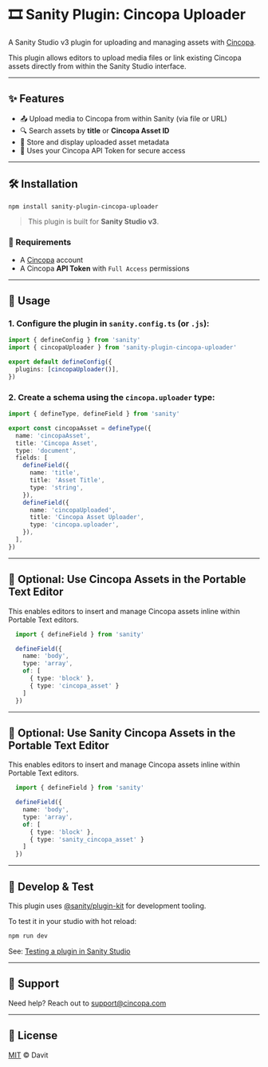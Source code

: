 # 🎞️ Sanity Plugin: Cincopa Uploader

A Sanity Studio v3 plugin for uploading and managing assets with [Cincopa](https://www.cincopa.com/).

This plugin allows editors to upload media files or link existing Cincopa assets directly from within the Sanity Studio interface.

---

## ✨ Features

- 📤 Upload media to Cincopa from within Sanity (via file or URL)
- 🔍 Search assets by **title** or **Cincopa Asset ID**
- 🔗 Store and display uploaded asset metadata
- 🔐 Uses your Cincopa API Token for secure access

---

## 🛠 Installation

```bash
npm install sanity-plugin-cincopa-uploader
```

> This plugin is built for **Sanity Studio v3**.

### 🔑 Requirements

- A [Cincopa](https://www.cincopa.com/) account
- A Cincopa **API Token** with `Full Access` permissions

---

## 🚀 Usage

### 1. Configure the plugin in `sanity.config.ts` (or `.js`):

```ts
import { defineConfig } from 'sanity'
import { cincopaUploader } from 'sanity-plugin-cincopa-uploader'

export default defineConfig({
  plugins: [cincopaUploader()],
})
```

### 2. Create a schema using the `cincopa.uploader` type:

```ts
import { defineType, defineField } from 'sanity'

export const cincopaAsset = defineType({
  name: 'cincopaAsset',
  title: 'Cincopa Asset',
  type: 'document',
  fields: [
    defineField({
      name: 'title',
      title: 'Asset Title',
      type: 'string',
    }),
    defineField({
      name: 'cincopaUploaded',
      title: 'Cincopa Asset Uploader',
      type: 'cincopa.uploader',
    }),
  ],
})
```

---

## 🧩 Optional: Use Cincopa Assets in the Portable Text Editor

This enables editors to insert and manage Cincopa assets inline within Portable Text editors.

```ts
  import { defineField } from 'sanity'

  defineField({
    name: 'body',
    type: 'array',
    of: [
      { type: 'block' },
      { type: 'cincopa_asset' }
    ]
  })

```

---

## 🧩 Optional: Use Sanity Cincopa Assets in the Portable Text Editor

This enables editors to insert and manage Cincopa assets inline within Portable Text editors.

```ts
  import { defineField } from 'sanity'

  defineField({
    name: 'body',
    type: 'array',
    of: [
      { type: 'block' },
      { type: 'sanity_cincopa_asset' }
    ]
  })

```

---

## 🧪 Develop & Test

This plugin uses [@sanity/plugin-kit](https://github.com/sanity-io/plugin-kit) for development tooling.

To test it in your studio with hot reload:

```bash
npm run dev
```

See: [Testing a plugin in Sanity Studio](https://github.com/sanity-io/plugin-kit#testing-a-plugin-in-sanity-studio)

---

## 💬 Support

Need help? Reach out to [support@cincopa.com](mailto:support@cincopa.com)

---

## 📄 License

[MIT](LICENSE) © Davit